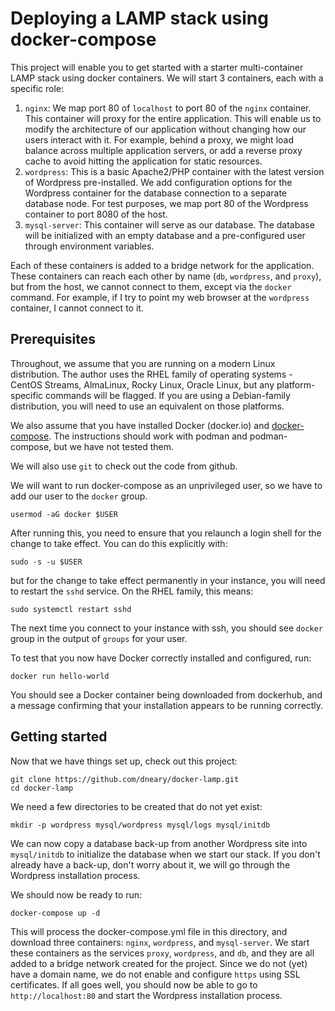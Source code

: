 # Deploying a LAMP stack using docker-compose

This project will enable you to get started with a starter multi-container LAMP stack using docker
containers. We will start 3 containers, each with a specific role:

1.  `nginx`: We map port 80 of `localhost` to port 80 of the `nginx` container. This container will
    proxy for the entire application. This will enable us to modify the architecture of our application
    without changing how our users interact with it. For example, behind a proxy, we might load balance
    across multiple application servers, or add a reverse proxy cache to avoid hitting the application
    for static resources.
2.  `wordpress`: This is a basic Apache2/PHP container with the latest version of Wordpress pre-installed.
    We add configuration options for the Wordpress container for the database connection to a separate
    database node. For test purposes, we map port 80 of the Wordpress container to port 8080 of the host.
3.  `mysql-server`: This container will serve as our database. The database will be initialized with an
    empty database and a pre-configured user through environment variables.

Each of these containers is added to a bridge network for the application. These containers can reach
each other by name (`db`, `wordpress`, and `proxy`), but from the host, we cannot connect to them,
except via the `docker` command. For example, if I try to point my web browser at the `wordpress`
container, I cannot connect to it. 

## Prerequisites

Throughout, we assume that you are running on a modern Linux distribution. The author uses the RHEL 
family of operating systems - CentOS Streams, AlmaLinux, Rocky Linux, Oracle Linux, but any
platform-specific commands will be flagged. If you are using a Debian-family distribution, you will
need to use an equivalent on those platforms.

We also assume that you have installed Docker (docker.io) and
[docker-compose](https://github.com/docker/compose/releases). The instructions should work with
podman and podman-compose, but we have not tested them.

We will also use `git` to check out the code from github.

We will want to run docker-compose as an unprivileged user, so we have to add our user to
the `docker` group.

    usermod -aG docker $USER

After running this, you need to ensure that you relaunch a login shell for the change to take effect.
You can do this explicitly with:

    sudo -s -u $USER

but for the change to take effect permanently in your instance, you will need to restart the `sshd`
service. On the RHEL family, this means:

    sudo systemctl restart sshd

The next time you connect to your instance with ssh, you should see `docker` group in the output of
`groups` for your user.

To test that you now have Docker correctly installed and configured, run:

    docker run hello-world

You should see a Docker container being downloaded from dockerhub, and a message confirming that your
installation appears to be running correctly.

## Getting started

Now that we have things set up, check out this project:

    git clone https://github.com/dneary/docker-lamp.git
    cd docker-lamp

We need a few directories to be created that do not yet exist:

    mkdir -p wordpress mysql/wordpress mysql/logs mysql/initdb

We can now copy a database back-up from another Wordpress site into `mysql/initdb` to initialize the
database when we start our stack. If you don't already have a back-up, don't worry about it, we will
go through the Wordpress installation process.

We should now be ready to run:

    docker-compose up -d

This will process the docker-compose.yml file in this directory, and download three containers: `nginx`, 
`wordpress`, and `mysql-server`. We start these containers as the services `proxy`, `wordpress`, and `db`,
and they are all added to a bridge network created for the project. Since we do not (yet) have a domain name,
we do not enable and configure `https` using SSL certificates. If all goes well, you should now be able to
go to `http://localhost:80` and start the Wordpress installation process.
